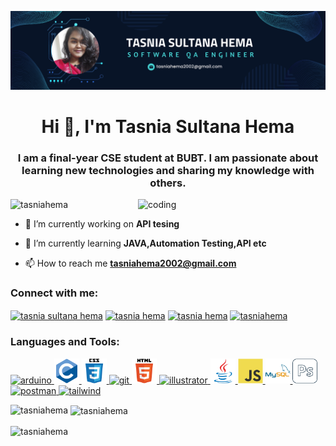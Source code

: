 ![logo](https://github.com/tasniahema/tasniahema/blob/main/Tasnia%20Hema%20LinkedIn%20Banner.png)
<h1 align="center">Hi 👋, I'm Tasnia Sultana Hema</h1>
<h3 align="center">I am a final-year CSE student at BUBT. I am passionate about learning new technologies and sharing my knowledge with others.</h3>

<img align="right" alt="coding" width ="300" src="https://media.giphy.com/media/jnWAi68AxKQKLwL1Dy/giphy.gif">

<p align="left"> <img src="https://komarev.com/ghpvc/?username=tasniahema&label=Profile%20views&color=0e75b6&style=flat" alt="tasniahema" /> </p>

- 🔭 I’m currently working on **API tesing**

- 🌱 I’m currently learning **JAVA,Automation Testing,API etc**

- 📫 How to reach me **tasniahema2002@gmail.com**

<h3 align="left">Connect with me:</h3>
<p align="left">
<a href="https://linkedin.com/in/tasnia sultana hema" target="blank"><img align="center" src="https://raw.githubusercontent.com/rahuldkjain/github-profile-readme-generator/master/src/images/icons/Social/linked-in-alt.svg" alt="tasnia sultana hema" height="30" width="40" /></a>
<a href="https://fb.com/tasnia hema" target="blank"><img align="center" src="https://raw.githubusercontent.com/rahuldkjain/github-profile-readme-generator/master/src/images/icons/Social/facebook.svg" alt="tasnia hema" height="30" width="40" /></a>
<a href="https://www.youtube.com/c/tasnia hema" target="blank"><img align="center" src="https://raw.githubusercontent.com/rahuldkjain/github-profile-readme-generator/master/src/images/icons/Social/youtube.svg" alt="tasnia hema" height="30" width="40" /></a>
<a href="https://discord.gg/tasniahema" target="blank"><img align="center" src="https://raw.githubusercontent.com/rahuldkjain/github-profile-readme-generator/master/src/images/icons/Social/discord.svg" alt="tasniahema" height="30" width="40" /></a>
</p>

<h3 align="left">Languages and Tools:</h3>
<p align="left"> <a href="https://www.arduino.cc/" target="_blank" rel="noreferrer"> <img src="https://cdn.worldvectorlogo.com/logos/arduino-1.svg" alt="arduino" width="40" height="40"/> </a> <a href="https://www.cprogramming.com/" target="_blank" rel="noreferrer"> <img src="https://raw.githubusercontent.com/devicons/devicon/master/icons/c/c-original.svg" alt="c" width="40" height="40"/> </a> <a href="https://www.w3schools.com/css/" target="_blank" rel="noreferrer"> <img src="https://raw.githubusercontent.com/devicons/devicon/master/icons/css3/css3-original-wordmark.svg" alt="css3" width="40" height="40"/> </a> <a href="https://git-scm.com/" target="_blank" rel="noreferrer"> <img src="https://www.vectorlogo.zone/logos/git-scm/git-scm-icon.svg" alt="git" width="40" height="40"/> </a> <a href="https://www.w3.org/html/" target="_blank" rel="noreferrer"> <img src="https://raw.githubusercontent.com/devicons/devicon/master/icons/html5/html5-original-wordmark.svg" alt="html5" width="40" height="40"/> </a> <a href="https://www.adobe.com/in/products/illustrator.html" target="_blank" rel="noreferrer"> <img src="https://www.vectorlogo.zone/logos/adobe_illustrator/adobe_illustrator-icon.svg" alt="illustrator" width="40" height="40"/> </a> <a href="https://www.java.com" target="_blank" rel="noreferrer"> <img src="https://raw.githubusercontent.com/devicons/devicon/master/icons/java/java-original.svg" alt="java" width="40" height="40"/> </a> <a href="https://developer.mozilla.org/en-US/docs/Web/JavaScript" target="_blank" rel="noreferrer"> <img src="https://raw.githubusercontent.com/devicons/devicon/master/icons/javascript/javascript-original.svg" alt="javascript" width="40" height="40"/> </a> <a href="https://www.mysql.com/" target="_blank" rel="noreferrer"> <img src="https://raw.githubusercontent.com/devicons/devicon/master/icons/mysql/mysql-original-wordmark.svg" alt="mysql" width="40" height="40"/> </a> <a href="https://www.photoshop.com/en" target="_blank" rel="noreferrer"> <img src="https://raw.githubusercontent.com/devicons/devicon/master/icons/photoshop/photoshop-line.svg" alt="photoshop" width="40" height="40"/> </a> <a href="https://postman.com" target="_blank" rel="noreferrer"> <img src="https://www.vectorlogo.zone/logos/getpostman/getpostman-icon.svg" alt="postman" width="40" height="40"/> </a> <a href="https://tailwindcss.com/" target="_blank" rel="noreferrer"> <img src="https://www.vectorlogo.zone/logos/tailwindcss/tailwindcss-icon.svg" alt="tailwind" width="40" height="40"/> </a> </p>

<p><img align="left" src="https://github-readme-stats.vercel.app/api/top-langs?username=tasniahema&show_icons=true&locale=en&layout=compact" alt="tasniahema" /></p>

<p>&nbsp;<img align="center" src="https://github-readme-stats.vercel.app/api?username=tasniahema&show_icons=true&locale=en" alt="tasniahema" /></p>

<p><img align="center" src="https://github-readme-streak-stats.herokuapp.com/?user=tasniahema&" alt="tasniahema" /></p>

